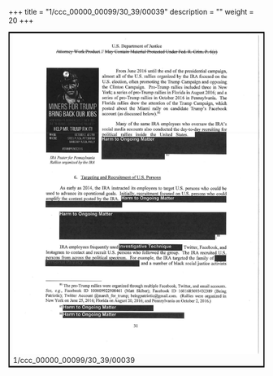 +++
title = "1/ccc_00000_00099/30_39/00039"
description = ""
weight = 20
+++

<table style="border:2px solid black;max-width:800px;max-height:800px;" 
><tr><td>
<img class="center-fit-jpg"
src="/jpg_/jpg_mueller_report_searchable_039.jpg">
1/ccc_00000_00099/30_39/00039
</img></td></tr></table>
